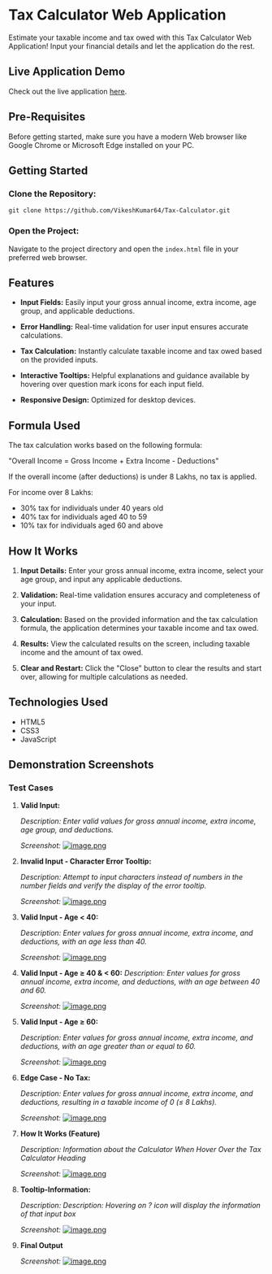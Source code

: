 # Tax Calculator Web Application

Estimate your taxable income and tax owed with this Tax Calculator Web Application! Input your financial details and let the application do the rest.

## Live Application Demo

Check out the live application [here](https://visionary-malabi-ec6cdc.netlify.app/).

## Pre-Requisites

Before getting started, make sure you have a modern Web browser like Google Chrome or Microsoft Edge installed on your PC.

## Getting Started

### Clone the Repository:

```
git clone https://github.com/VikeshKumar64/Tax-Calculator.git
```

### Open the Project:

Navigate to the project directory and open the `index.html` file in your preferred web browser.

## Features

- **Input Fields:** Easily input your gross annual income, extra income, age group, and applicable deductions.
  
- **Error Handling:** Real-time validation for user input ensures accurate calculations.
  
- **Tax Calculation:** Instantly calculate taxable income and tax owed based on the provided inputs.
  
- **Interactive Tooltips:** Helpful explanations and guidance available by hovering over question mark icons for each input field.

- **Responsive Design:** Optimized for desktop devices.

## Formula Used

The tax calculation works based on the following formula:

"Overall Income = Gross Income + Extra Income - Deductions"

If the overall income (after deductions) is under 8 Lakhs, no tax is applied.

For income over 8 Lakhs:
- 30% tax for individuals under 40 years old
- 40% tax for individuals aged 40 to 59
- 10% tax for individuals aged 60 and above

## How It Works

1. **Input Details:** Enter your gross annual income, extra income, select your age group, and input any applicable deductions.

2. **Validation:** Real-time validation ensures accuracy and completeness of your input.

3. **Calculation:** Based on the provided information and the tax calculation formula, the application determines your taxable income and tax owed.

4. **Results:** View the calculated results on the screen, including taxable income and the amount of tax owed.

5. **Clear and Restart:** Click the "Close" button to clear the results and start over, allowing for multiple calculations as needed.

## Technologies Used

- HTML5
- CSS3
- JavaScript


## Demonstration Screenshots

### Test Cases

1. **Valid Input:**

      <i> Description: Enter valid values for gross annual income, extra income, age group, and deductions.</i>

      <i>Screenshot:</i> [![image.png](https://i.postimg.cc/1X7VTwWq/image.png)](https://postimg.cc/FkcKkdXr)

2. **Invalid Input - Character Error Tooltip:**

      <i>Description: Attempt to input characters instead of numbers in the number fields and verify the display of the error tooltip.</i>

      <i>Screenshot:</i> [![image.png](https://i.postimg.cc/wjL35CdJ/image.png)](https://postimg.cc/xXj0nF8T)

3. **Valid Input - Age < 40:**

      <i>Description: Enter values for gross annual income, extra income, and deductions, with an age less than 40.</i>
      
      <i>Screenshot:</i> [![image.png](https://i.postimg.cc/PJSVRVsQ/image.png)](https://postimg.cc/YLmx43Sv)

4. **Valid Input - Age ≥ 40 & < 60:**
      <i>Description: Enter values for gross annual income, extra income, and deductions, with an age between 40 and 60.</i>
      
      <i>Screenshot:</i> [![image.png](https://i.postimg.cc/nrXqn39k/image.png)](https://postimg.cc/hQqXrbrz)

5. **Valid Input - Age ≥ 60:**

      <i>Description: Enter values for gross annual income, extra income, and deductions, with an age greater than or equal to 60.</i>

      <i>Screenshot:</i> [![image.png](https://i.postimg.cc/Y9Wb32bk/image.png)](https://postimg.cc/1nyGRQkY)

6. **Edge Case - No Tax:**

      <i>Description: Enter values for gross annual income, extra income, and deductions, resulting in a taxable income of 0 (≤ 8 Lakhs).</i>

      <i>Screenshot:</i> [![image.png](https://i.postimg.cc/13Mmms09/image.png)](https://postimg.cc/DSJk5VYD)

7. **How It Works (Feature)**

      <i>Description: Information about the Calculator When Hover Over the Tax Calculator Heading</i>

      <i>Screenshot:</i> [![image.png](https://i.postimg.cc/jqvZ41hD/image.png)](https://postimg.cc/HjcwpBRm)

8. **Tooltip-Information:**

      <i>Description: Description: Hovering on ? icon will display the information of that input box</i>

      <i>Screenshot:</i> [![image.png](https://i.postimg.cc/qv2Kjhd1/image.png)](https://postimg.cc/NKfL00FX)

9. **Final Output**

      <i>Screenshot:</i> [![image.png](https://i.postimg.cc/wMTKbsPL/image.png)](https://postimg.cc/Q9PnFVjd)
      
